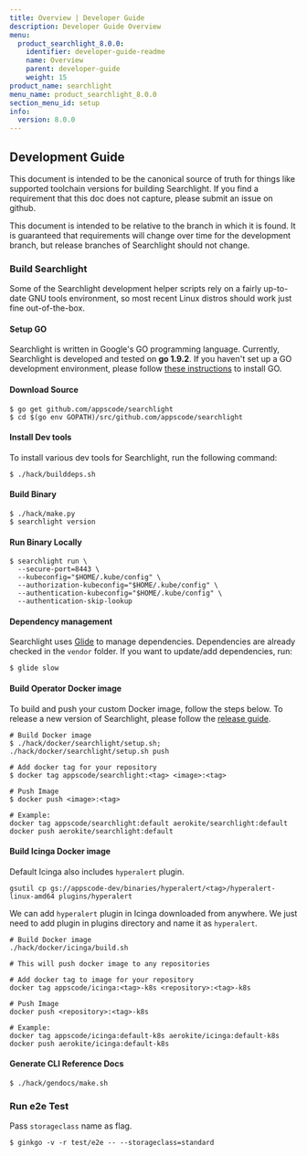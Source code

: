 ```yaml
---
title: Overview | Developer Guide
description: Developer Guide Overview
menu:
  product_searchlight_8.0.0:
    identifier: developer-guide-readme
    name: Overview
    parent: developer-guide
    weight: 15
product_name: searchlight
menu_name: product_searchlight_8.0.0
section_menu_id: setup
info:
  version: 8.0.0
---
```


## Development Guide
This document is intended to be the canonical source of truth for things like supported toolchain versions for building Searchlight.
If you find a requirement that this doc does not capture, please submit an issue on github.

This document is intended to be relative to the branch in which it is found. It is guaranteed that requirements will change over time
for the development branch, but release branches of Searchlight should not change.

### Build Searchlight
Some of the Searchlight development helper scripts rely on a fairly up-to-date GNU tools environment, so most recent Linux distros should
work just fine out-of-the-box.

#### Setup GO
Searchlight is written in Google's GO programming language. Currently, Searchlight is developed and tested on **go 1.9.2**. If you haven't set up a GO
development environment, please follow [these instructions](https://golang.org/doc/code.html) to install GO.

#### Download Source

```console
$ go get github.com/appscode/searchlight
$ cd $(go env GOPATH)/src/github.com/appscode/searchlight
```

#### Install Dev tools
To install various dev tools for Searchlight, run the following command:

```console
$ ./hack/builddeps.sh
```

#### Build Binary
```
$ ./hack/make.py
$ searchlight version
```

#### Run Binary Locally
```console
$ searchlight run \
  --secure-port=8443 \
  --kubeconfig="$HOME/.kube/config" \
  --authorization-kubeconfig="$HOME/.kube/config" \
  --authentication-kubeconfig="$HOME/.kube/config" \
  --authentication-skip-lookup
```

#### Dependency management
Searchlight uses [Glide](https://github.com/Masterminds/glide) to manage dependencies. Dependencies are already checked in the `vendor` folder. If you want to update/add dependencies, run:

```console
$ glide slow
```


#### Build Operator Docker image
To build and push your custom Docker image, follow the steps below. To release a new version of Searchlight, please follow the [release guide](/products/searchlight/8.0.0/setup/developer-guide/release).

```console
# Build Docker image
$ ./hack/docker/searchlight/setup.sh; ./hack/docker/searchlight/setup.sh push

# Add docker tag for your repository
$ docker tag appscode/searchlight:<tag> <image>:<tag>

# Push Image
$ docker push <image>:<tag>

# Example:
docker tag appscode/searchlight:default aerokite/searchlight:default
docker push aerokite/searchlight:default
```


#### Build Icinga Docker image

Default Icinga also includes `hyperalert` plugin.
```console
gsutil cp gs://appscode-dev/binaries/hyperalert/<tag>/hyperalert-linux-amd64 plugins/hyperalert
```

We can add `hyperalert` plugin in Icinga downloaded from anywhere. We just need  to add plugin in plugins directory and name it as `hyperalert`.

```console
# Build Docker image
./hack/docker/icinga/build.sh

# This will push docker image to any repositories

# Add docker tag to image for your repository
docker tag appscode/icinga:<tag>-k8s <repository>:<tag>-k8s

# Push Image
docker push <repository>:<tag>-k8s

# Example:
docker tag appscode/icinga:default-k8s aerokite/icinga:default-k8s
docker push aerokite/icinga:default-k8s
```


#### Generate CLI Reference Docs
```console
$ ./hack/gendocs/make.sh
```

### Run e2e Test
Pass `storageclass` name as flag.
```console
$ ginkgo -v -r test/e2e -- --storageclass=standard
```
